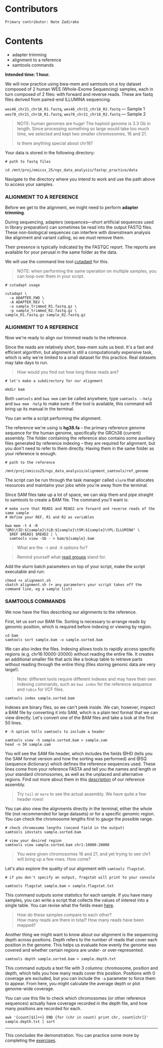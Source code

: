   # Contributors
    Primary contributor: Nate Zadirako
  # Contents  
  * adapter trimming
  * alignment to a reference
  * samtools commands

**Intended time: 1 hour.**  

We will now practice using bwa-mem and samtools on a toy dataset composed of 2 human WES (Whole-Exome Sequencing) samples, each in turn composed of 2 files: with forward and reverse reads. These are fastq files derived from paired-end ILLUMINA sequencing.   

`wes46_chr21_chr16_R1.fastq`, `wes46_chr21_chr16_R2.fastq` — Sample 1  
`wes78_chr21_chr16_R1.fastq`, `wes78_chr21_chr16_R2.fastq` — Sample 2  

> NOTE: human genomes are huge! The haploid genome is 3.3 Gb in length. Since processing something so large would take too much time, we selected and kept two smaller chromosomes, 16 and 21.
>  
> Is there anything special about chr16?

Your data is stored in the following directory:  

```
# path to fastq files

cd /mnt/proj/omicss_25/ngs_data_analysis/fastqc_practice/data
```

Navigate to the directory where you intend to work and use the path above to access your samples.   

### ALIGNMENT TO A REFERENCE

Before we get to the alignment, we might need to perform **adapter trimming**.

During sequencing, adapters (sequences—short artificial sequences used in library preparation) can sometimes be read into the output FASTQ files. These non-biological sequences can interfere with downstream analysis like alignment and variant calling, so we must remove them.  

Their presence is typically indicated by the FASTQC report. The reports are available for your perusal in the same folder as the data.

We will use the command line tool [cutadapt](https://cutadapt.readthedocs.io/en/stable/guide.html) for this.

> NOTE: when performing the same operation on multiple samples, you can loop over them in your script.

```
# cutadapt usage

cutadapt \
  -a ADAPTER_FWD \
  -A ADAPTER_REV \
  -o sample_trimmed_R1.fastq.gz \
  -p sample_trimmed_R2.fastq.gz \
sample_R1.fastq.gz sample_R2.fastq.gz
```
 
### ALIGNMENT TO A REFERENCE

Now we're ready to align our trimmed reads to the reference.  

Since the reads are relatively short, bwa-mem suits us best. It's a fast and efficient algorithm, but alignment is still a computationally expensive task, which is why we're limited to a small dataset for this practice. Real datasets may take days to run. 

> How would you find out how long these reads are?

```
# let's make a subdirectory for our alignment

mkdir bam
```

Both `samtools` and `bwa mem` can be called anywhere; type `samtools --help` and `bwa mem -help` to make sure: if the tool is available, this command will bring up its manual in the terminal.

You can write a script performing the alignment.   

The reference we're using is **hg38.fa** – the primary reference genome sequence for the human genome, specifically the GRCh38 (current) assembly. The folder containing the reference also contains some auxiliary files generated by reference indexing – they are required for alignment, but you don't need to refer to them directly. Having them in the same folder as your reference is enough.  

```
# path to the reference

/mnt/proj/omicss25/ngs_data_analysis/alignment_samtools/ref_genome
```

The script can be run through the task manager called `slurm` that allocates resources and maintains your jobs while you're away from the terminal.  

Since SAM files take up a lot of space, we can skip them and pipe straight to samtools to create a BAM file. The command you'll want is:  

```
# make sure that READ1 and READ2 are forward and reverse reads of the same sample
# define your REF, R1 and R2 as variables

bwa mem -t 4 -R "@RG\tID:${sample}\tLB:${sample}\tSM:${sample}\tPL:ILLUMINA" \
  $REF $READ1 $READ2 | \
  samtools view -Sb - > bam/${sample}.bam
```
> What are the `-t` and `-R` options for?  
  
> Remind yourself what [read groups](https://gatk.broadinstitute.org/hc/en-us/articles/360035890671-Read-groups) stand for.

Add the  slurm batch parameters on top of your script, make the script executable and run:  

```
chmod +x alignment.sh
sbatch alignment.sh (+ any parameters your script takes off the command line, eg a sample list)
```

### SAMTOOLS COMMANDS

We now have the files describing our alignments to the reference.     

First, let us sort our BAM file. Sorting is necessary to arrange reads by genomic position, which is required before indexing or viewing by region.   

```
cd bam
samtools sort sample.bam -o sample.sorted.bam
```

We can also index the files. Indexing allows tools to rapidly access specific regions (e.g. chr16:10000-20000) without reading the entire file. It creates an additional smaller file that acts like a lookup table to retrieve parts without reading through the entire thing (files storing genonic data are very large!).  

> Note: different tools require different indexes and may have their own indexing commands, such as `bwa index` for the reference sequence and `tabix` for VCF files.   

```
samtools index sample.sorted.bam
```

Indexes are binary files, so we can't peek inside. We can, however, inspect a BAM file by converting it into SAM, which is a plain text format that we can view directly. Let's convert one of the BAM files and take a look at the first 50 lines.  

```
# -h option tells samtools to include a header

samtools view -h sample.sorted.bam > sample.sam
head -n 50 sample.sam
```
You will see the SAM file header, which includes the fields @HD (tells you the SAM format version and how the sorting was performed) and @SQ (sequence dictionary) which defines the reference sequences used. These lines come from your reference FASTA and tell you the names and length or your standard chromosomes, as well as the unplaced and alternative regions. Find out more about them in this [description](https://gatk.broadinstitute.org/hc/en-us/articles/360035890951-Human-genome-reference-builds-GRCh38-or-hg38-b37-hg19) of our reference assembly.  

> Try `tail` or `more` to see the actual assembly. We have quite a few header rows!

You can also view the alignments directly in the terminal, either the whole file (not recommended for large datasets) or for a specific genomic region. You can check the chromosome lengths first to gauge the possible range.
```
# check chromosome lengths (second field in the output)
samtools idxstats sample.sorted.bam

# view your desired region
samtools view sample.sorted.bam chr1:10000-20000
```

> You were given chromosomes 16 and 21, and yet trying to see chr1 will bring up a few rows. How come?

Let's also explore the quality of our alignment with `samtools flagstat`.  

```
# if you don't specify an output, fragstat will print to your console

samtools flagstat sample.bam > sample.flagstat.txt
```

This command outputs some statistics for each sample. If you have many samples, you can write a script that collects the values of interest into a single table. You can revise what the fields mean [here](https://www.biostars.org/p/12475/).  

> How do these samples compare to each other?  
> How many reads are there in total? How many reads have been mapped?  

Another thing we might want to know about our alignment is the sequencing depth across positions. Depth refers to the number of reads that cover each position in the genome. This helps us evaluate how evenly the genome was covered and whether certain regions are under- or over-represented.  

```
samtools depth sample.sorted.bam > sample.depth.txt
```
This command outputs a text file with 3 columns: chromosome, position and depth, which tells you how many reads cover this position. Positions with 0 coverage are excluded, but you can include the `-a` parameter to force them to appear. From here, you might calculate the average depth or plot genome-wide coverage.  

You can use this file to check which chromosomes (or other reference sequences) actually have coverage recorded in the depth file, and how many positions are recorded for each.  

```
awk '{count[$1]++} END {for (chr in count) print chr, count[chr]}' sample.depth.txt | sort
```
---
This concludes the demonstration. You can practice some more by completing the [exercises](https://github.com/abi-am/omicss-25/blob/main/NGS%20data%20analysis%20%26%20file%20manipulation/alignment_practice/samtools_tutorial.md).  
